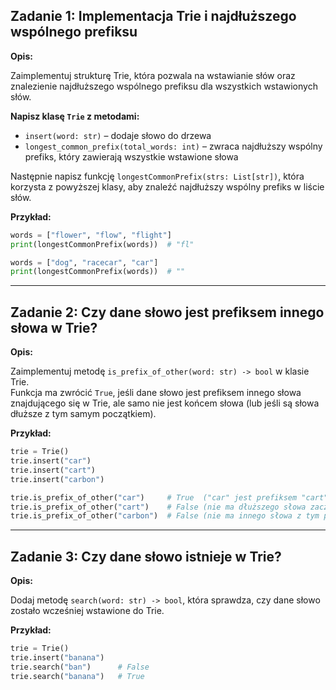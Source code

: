 ## Zadanie 1: Implementacja Trie i najdłuższego wspólnego prefiksu

**Opis:**

Zaimplementuj strukturę Trie, która pozwala na wstawianie słów oraz znalezienie najdłuższego wspólnego prefiksu dla wszystkich wstawionych słów.

**Napisz klasę `Trie` z metodami:**

- `insert(word: str)` – dodaje słowo do drzewa
- `longest_common_prefix(total_words: int)` – zwraca najdłuższy wspólny prefiks, który zawierają wszystkie wstawione słowa

Następnie napisz funkcję `longestCommonPrefix(strs: List[str])`, która korzysta z powyższej klasy, aby znaleźć najdłuższy wspólny prefiks w liście słów.

**Przykład:**

```python
words = ["flower", "flow", "flight"]
print(longestCommonPrefix(words))  # "fl"

words = ["dog", "racecar", "car"]
print(longestCommonPrefix(words))  # ""
```
---

## Zadanie 2: Czy dane słowo jest prefiksem innego słowa w Trie?

**Opis:**

Zaimplementuj metodę `is_prefix_of_other(word: str) -> bool` w klasie Trie.  
Funkcja ma zwrócić `True`, jeśli dane słowo jest prefiksem innego słowa znajdującego się w Trie, ale samo nie jest końcem słowa (lub jeśli są słowa dłuższe z tym samym początkiem).

**Przykład:**

```python
trie = Trie()
trie.insert("car")
trie.insert("cart")
trie.insert("carbon")

trie.is_prefix_of_other("car")     # True  ("car" jest prefiksem "cart", "carbon")
trie.is_prefix_of_other("cart")    # False (nie ma dłuższego słowa zaczynającego się od "cart")
trie.is_prefix_of_other("carbon")  # False (nie ma innego słowa z tym prefiksem)
```

---

## Zadanie 3: Czy dane słowo istnieje w Trie?

**Opis:**

Dodaj metodę `search(word: str) -> bool`, która sprawdza, czy dane słowo zostało wcześniej wstawione do Trie.

**Przykład:**

```python
trie = Trie()
trie.insert("banana")
trie.search("ban")      # False
trie.search("banana")   # True
```

